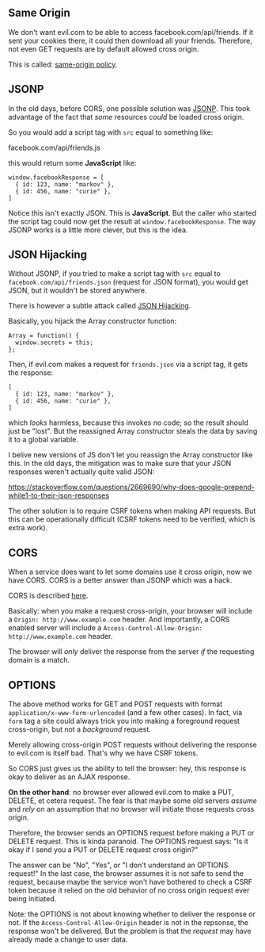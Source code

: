 ## Same Origin

We don't want evil.com to be able to access
facebook.com/api/friends. If it sent your cookies there, it could then
download all your friends. Therefore, not even GET requests are by
default allowed cross origin.

This is called:
[same-origin policy](https://en.wikipedia.org/wiki/Same-origin_policy).

## JSONP

In the old days, before CORS, one possible solution was
[JSONP](https://en.wikipedia.org/wiki/JSONP). This took advantage of
the fact that *some* resources *could* be loaded cross origin.

So you would add a script tag with `src` equal to something like:

   facebook.com/api/friends.js

this would return some **JavaScript** like:

```
window.facebookResponse = [
  { id: 123, name: "markov" },
  { id: 456, name: "curie" },
]
```

Notice this isn't exactly JSON. This is **JavaScript**. But the caller
who started the script tag could now get the result at
`window.facebookResponse`. The way JSONP works is a little more
clever, but this is the idea.

## JSON Hijacking

Without JSONP, if you tried to make a script tag with `src` equal to
`facebook.com/api/friends.json` (request for JSON format), you would
get JSON, but it wouldn't be stored anywhere.

There is however a subtle attack called
[JSON Hijacking](https://haacked.com/archive/2008/11/20/anatomy-of-a-subtle-json-vulnerability.aspx/).

Basically, you hijack the Array constructor function:

```
Array = function() {
  window.secrets = this;
};
```

Then, if evil.com makes a request for `friends.json` via a script tag,
it gets the response:

```
[
  { id: 123, name: "markov" },
  { id: 456, name: "curie" },
]
```

which *looks* harmless, because this invokes no code; so the result
should just be "lost". But the reassigned Array constructor steals the
data by saving it to a global variable.

I belive new versions of JS don't let you reassign the Array
constructor like this. In the old days, the mitigation was to make
sure that your JSON responses weren't actually quite valid JSON:

https://stackoverflow.com/questions/2669690/why-does-google-prepend-while1-to-their-json-responses

The other solution is to require CSRF tokens when making API
requests. But this can be operationally difficult (CSRF tokens need to
be verified, which is extra work).

## CORS

When a service does want to let some domains use it cross origin, now
we have CORS. CORS is a better answer than JSONP which was a hack.

CORS is described
[here](https://en.wikipedia.org/wiki/Cross-origin_resource_sharing).

Basically: when you make a request cross-origin, your browser will
include a `Origin: http://www.example.com` header. And importantly, a
CORS enabled server will include a `Access-Control-Allow-Origin:
http://www.example.com` header.

The browser will *only* deliver the response from the server *if* the
requesting domain is a match.

## OPTIONS

The above method works for GET and POST requests with format
`application/x-www-form-urlencoded` (and a few other cases). In fact,
via `form` tag a site could always trick you into making a foreground
request cross-origin, but not a *background* request.

Merely allowing cross-origin POST requests without delivering the
response to evil.com is itself bad. That's why we have CSRF tokens.

So CORS just gives us the ability to tell the browser: hey, this
response is okay to deliver as an AJAX response.

**On the other hand**: no browser ever allowed evil.com to make a PUT,
DELETE, et cetera request. The fear is that maybe some old servers
*assume* and *rely* on an assumption that no browser will initiate
those requests cross origin.

Therefore, the browser sends an OPTIONS request before making a PUT or
DELETE request. This is kinda paranoid. The OPTIONS request says: "Is
it okay if I send you a PUT or DELETE request cross origin?"

The answer can be "No", "Yes", or "I don't understand an OPTIONS
request!" In the last case, the browser assumes it is not safe to send
the request, because maybe the service won't have bothered to check a
CSRF token because it relied on the old behavior of no cross origin
request ever being initiated.

Note: the OPTIONS is not about knowing whether to deliver the response
or not. If the `Access-Control-Allow-Origin` header is not in the
repsonse, the response won't be delivered. But the problem is that the
*request* may have already made a change to user data.
